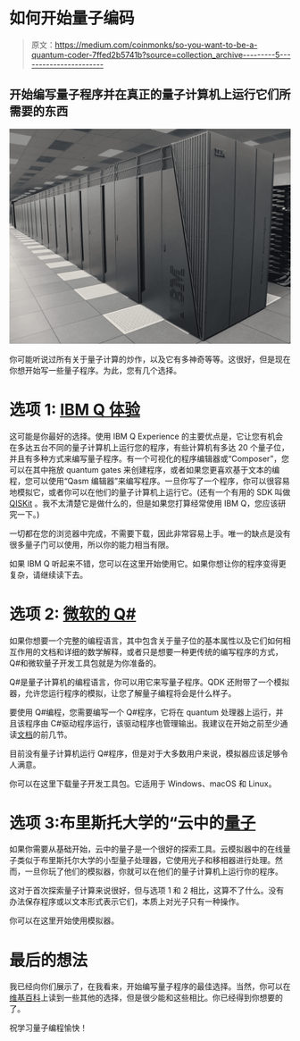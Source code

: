 # 如何开始量子编码

> 原文：<https://medium.com/coinmonks/so-you-want-to-be-a-quantum-coder-7ffed2b5741b?source=collection_archive---------5----------------------->

## 开始编写量子程序并在真正的量子计算机上运行它们所需要的东西

![](img/9d5ee797efc20fcb45f62e14b5c93210.png)

你可能听说过所有关于量子计算的炒作，以及它有多神奇等等。这很好，但是现在你想开始写一些量子程序。为此，您有几个选择。

# 选项 1: [IBM Q 体验](https://quantumexperience.ng.bluemix.net/qx/experience)

这可能是你最好的选择。使用 IBM Q Experience 的主要优点是，它让您有机会在多达五台不同的量子计算机上运行您的程序，有些计算机有多达 20 个量子位，并且有多种方式来编写量子程序。有一个可视化的程序编辑器或“Composer”，您可以在其中拖放 quantum gates 来创建程序，或者如果您更喜欢基于文本的编程，您可以使用“Qasm 编辑器”来编写程序。一旦你写了一个程序，你可以很容易地模拟它，或者你可以在他们的量子计算机上运行它。(还有一个有用的 SDK 叫做 [QISKit](https://developer.ibm.com/code/open/projects/qiskit/) 。我不太清楚它是做什么的，但是如果您打算经常使用 IBM Q，您应该研究一下。)

一切都在您的浏览器中完成，不需要下载，因此非常容易上手。唯一的缺点是没有很多量子门可以使用，所以你的能力相当有限。

如果 IBM Q 听起来不错，您可以在这里开始使用它。如果你想让你的程序变得更复杂，请继续读下去。

# 选项 2: [微软的 Q#](https://www.microsoft.com/en-us/quantum/)

如果你想要一个完整的编程语言，其中包含关于量子位的基本属性以及它们如何相互作用的文档和详细的数学解释，或者只是想要一种更传统的编写程序的方式，Q#和微软量子开发工具包就是为你准备的。

Q#是量子计算机的编程语言，你可以用它来写量子程序。QDK 还附带了一个模拟器，允许您运行程序的模拟，让您了解量子编程将会是什么样子。

要使用 Q#编程，您需要编写一个 Q#程序，它将在 quantum 处理器上运行，并且该程序由 C#驱动程序运行，该驱动程序也管理输出。我建议在开始之前至少通读[文档](https://docs.microsoft.com/en-us/quantum/index?view=qsharp-preview)的前几节。

目前没有量子计算机运行 Q#程序，但是对于大多数用户来说，模拟器应该足够令人满意。

你可以在这里下载量子开发工具包。它适用于 Windows、macOS 和 Linux。

# 选项 3:布里斯托大学的“云中的[量子](http://www.bristol.ac.uk/physics/research/quantum/engagement/qcloud/computer/)

如果你需要从基础开始，云中的量子是一个很好的探索工具。云模拟器中的在线量子类似于布里斯托尔大学的小型量子处理器，它使用光子和移相器进行处理。然而，一旦你玩了他们的模拟器，你就可以在他们的量子计算机上运行你的程序。

这对于首次探索量子计算来说很好，但与选项 1 和 2 相比，这算不了什么。没有办法保存程序或以文本形式表示它们，本质上对光子只有一种操作。

你可以在这里开始使用模拟器。

# 最后的想法

我已经向你们展示了，在我看来，开始编写量子程序的最佳选择。当然，你可以在[维基百科](https://en.wikipedia.org/wiki/Quantum_programming)上读到一些其他的选择，但是很少能和这些相比。你已经得到你想要的了。

祝学习量子编程愉快！